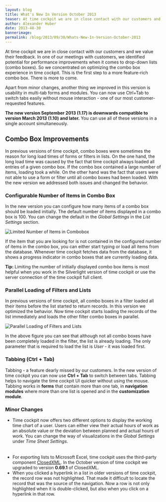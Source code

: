 ```yaml
---
layout: blog
title: What's New In Version October 2013
teaser: At time cockpit we are in close contact with our customers and we value their feedback. In one of our meetings with customers, we identified potential for performance improvements when it comes to drop-down lists (combo boxes). So we concentrated on optimizing the combo box experience in time cockpit. This is the first step to a more feature-rich combo box. There is more to come.
author: Alexander Huber
date: 2013-48-30
bannerimage: 
permalink: /blog/2013/09/30/Whats-New-In-Version-October-2013
---
```


<p xmlns="http://www.w3.org/1999/xhtml">At time cockpit we are in close contact with our customers and we value their feedback. In one of our meetings with customers, we identified potential for performance improvements when it comes to drop-down lists (combo boxes). So we concentrated on optimizing the combo box experience in time cockpit. This is the first step to a more feature-rich combo box. There is more to come.</p><p xmlns="http://www.w3.org/1999/xhtml">Apart from minor changes, another thing we improved in this version is usability in multi-tab forms and modules. You can now use Ctrl+Tab to switch tabs easily without mouse interaction - one of our most customer-requested features.</p><p xmlns="http://www.w3.org/1999/xhtml">
  <strong>The new version September 2013 (1.17) is downwards compatible to version March 2013 (1.10) and later.</strong> You can use all of these versions in a single account simultaneously.</p><h2 xmlns="http://www.w3.org/1999/xhtml">Combo Box Improvements</h2><p xmlns="http://www.w3.org/1999/xhtml">In previous versions of time cockpit, combo boxes were sometimes the reason for long load times of forms or filters in lists. On the one hand, the long load time was caused by the fact that time cockpit always loaded all entries of a given combo box. If the combo box contained a large number of items, loading took a while. On the other hand was the fact that users were not able to use a form or filter until all combo boxes had been loaded. With the new version we addressed both issues and changed the behavior.</p><h3 xmlns="http://www.w3.org/1999/xhtml">Configurable Number of Items in Combo Box</h3><p xmlns="http://www.w3.org/1999/xhtml">In the new version you can configure how many items of a combo box should be loaded initially. The default number of items displayed in a combo box is 100. You can change the default in the <em>Global Settings</em> in the <em>List Settings</em> section.</p><p xmlns="http://www.w3.org/1999/xhtml">
  <img src="{{site.baseurl}}/content/images/blog/2013/09/configure-number-list-items/Time Sheet_2013-09-30_10-20-47.png" alt="Limited Number of Items in Combobox" title="Limited Number of Items in Combobox" />
</p><p xmlns="http://www.w3.org/1999/xhtml">If the item that you are looking for is not contained in the configured number of items in the combo box, you can either start typing or load all items from the database. Whenever time cockpit fetches data from the database, it shows a progress indicator in combo boxes that are currently loading data.</p><p xmlns="http://www.w3.org/1999/xhtml">
  <strong>Tip:</strong> <span>Limiting the number of initially displayed combo box items is most helpful when you work in the Silverlight version of time cockpit or use the server connection of the time cockpit full client.</span></p><h3 xmlns="http://www.w3.org/1999/xhtml">Parallel Loading of Filters and Lists</h3><p xmlns="http://www.w3.org/1999/xhtml">In previous versions of time cockpit, all combo boxes in a filter loaded all their items before the list started to return records. In this version we optimized the behavior. Now time cockpit starts loading the records of the list immediately and loads the other filter combo boxes in parallel.</p><p xmlns="http://www.w3.org/1999/xhtml">
  <img src="{{site.baseurl}}/content/images/blog/2013/09/CTemp2013-09-30_1314.png" alt="Parallel Loading of Filters and Lists" title="Parallel Loading of Filters and Lists" />
</p><p xmlns="http://www.w3.org/1999/xhtml">In the above figure you can see that although not all combo boxes have been completely loaded in the filter, the list is already loading. The only parameter that is required to load the list is <em>User</em> - it was loaded first.</p><h3 xmlns="http://www.w3.org/1999/xhtml">Tabbing (Ctrl + Tab)</h3><p xmlns="http://www.w3.org/1999/xhtml">Tabbing - a feature dearly missed by our customers. In the new version of time cockpit you can now use <strong>Ctrl + Tab</strong> to switch between tabs. Tabbing helps to navigate the time cockpit UI quicker without using the mouse. Tabbing works in <strong>forms</strong> that contain more than one tab, in <strong>navigation modules</strong> where more than one list is opened and in the <strong>customization module</strong>.</p><h3 xmlns="http://www.w3.org/1999/xhtml">Minor Changes</h3><ul xmlns="http://www.w3.org/1999/xhtml">
  <li>Time cockpit now offers two different options to display the working time chart of a user. Users can either view their actual hours of work as an absolute value or the deviation between planned and actual hours of work. You can change the way of visualizations in the <em>Global Settings</em> under <em>Time Sheet Settings</em>.
<br /><br /><f:function name="Composite.Media.ImageGallery.Slimbox2" xmlns:f="http://www.composite.net/ns/function/1.0"><f:param name="MediaFolder" value="MediaArchive:687d757e-0323-40e1-b27f-e879ecd1ce22" xmlns:f="http://www.composite.net/ns/function/1.0" /><f:param name="ThumbnailMaxWidth" value="100" xmlns:f="http://www.composite.net/ns/function/1.0" /><f:param name="ThumbnailMaxHeight" value="100" xmlns:f="http://www.composite.net/ns/function/1.0" /></f:function><br /></li>
  <li>For exporting lists to Microsoft Excel, time cockpit uses the third-party component <a href="http://closedxml.codeplex.com/" title="ClosedXML" target="_blank">ClosedXML</a>. In the October version of time cockpit we upgraded to version <strong>0.69.1</strong> of ClosedXML.</li>
  <li>When you clicked a hyperlink in a list in older versions of time cockpit, the record row was not highlighted. That made it difficult to locate the record that was the source of the navigation. Now a row is not only highlighted when it is double-clicked, but also when you click on a hyperlink in that row.</li>
</ul>